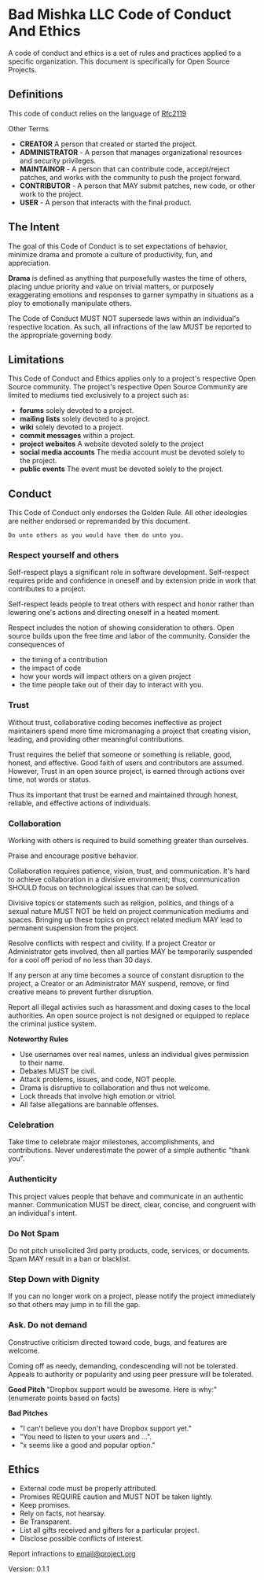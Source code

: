 
# Bad Mishka LLC Code of Conduct And Ethics

A code of conduct and ethics is a set of rules and practices applied
to a specific organization. This document is specifically for Open Source
Projects.

## Definitions

This code of conduct relies on the language of 
[Rfc2119](https://www.ietf.org/rfc/rfc2119.txt)

Other Terms
 - **CREATOR** A person that created or started the project.
 - **ADMINISTRATOR** - A person that manages organizational resources and security privileges.  
 - **MAINTAINOR** - A person that can contribute code, accept/reject patches, and works with
 the community to push the project forward. 
 - **CONTRIBUTOR** - A person that MAY submit patches, new code, or other work to the project.
 - **USER** - A person that interacts with the final product.

## The Intent

The goal of this Code of Conduct is to set expectations of behavior, 
minimize drama and promote a culture of productivity, fun,
and appreciation.

**Drama** is defined as anything that purposefully wastes the time of 
others, placing undue priority and value on trivial matters, or
purposely exaggerating emotions and responses to garner sympathy
in situations as a ploy to emotionally manipulate others.  

The Code of Conduct MUST NOT supersede laws within an individual's respective
location. As such, all infractions of the law MUST be reported to the
appropriate governing body.  

## Limitations

This Code of Conduct and Ethics applies only to a project's respective
Open Source community.  The project's respective Open Source Community
are limited to mediums tied exclusively to a project such as:
 - **forums** solely devoted to a project. 
 - **mailing lists** solely devoted to a project. 
 - **wiki** solely devoted to a project. 
 - **commit messages** within a project. 
 - **project websites** A website devoted solely to the project
 - **social media accounts** The media account must be devoted solely to the project. 
 - **public events** The event must be devoted solely to the project. 

## Conduct  

This Code of Conduct only endorses the Golden Rule. 
All other ideologies are neither endorsed or repremanded by this document.  

    Do unto others as you would have them do unto you.

### Respect yourself and others

Self-respect plays a significant role in software development. Self-respect requires 
pride and confidence in oneself and by extension pride in work that contributes to a project. 
 
Self-respect leads people to treat others with respect and honor rather than lowering one's 
actions and directing oneself in a heated moment.   
 
Respect includes the notion of showing consideration to others. Open source builds upon the
free time and labor of the community. Consider the consequences of 
 - the timing of a contribution
 - the impact of code 
 - how your words will impact others on a given project 
 - the time people take out of their day to interact with you. 
 
### Trust
Without trust, collaborative coding becomes ineffective as project maintainers
spend more time micromanaging a project that creating vision, leading, and
providing other meaningful contributions. 

Trust requires the belief that someone or something is reliable, good, honest, 
and effective. Good faith of users and contributors are assumed.  However,
Trust in an open source project, is earned through actions over time, not words
or status.

Thus its important that trust be earned and maintained through honest, reliable, 
and effective actions of individuals. 
  
### Collaboration
 
Working with others is required to build something greater than
ourselves. 

Praise and encourage positive behavior.

Collaboration requires patience, vision, trust, and 
communication. It's hard to achieve collaboration in a divisive 
environment; thus, communication SHOULD focus on technological
issues that can be solved.  
 
Divisive topics or statements such as religion, politics, and
things of a sexual nature MUST NOT be held on project communication 
mediums and spaces. Bringing up these topics on project related
medium MAY lead to permanent suspension from the project.  

Resolve conflicts with respect and civility. If a project Creator 
or Administrator gets involved, then all parties MAY be temporarily
suspended for a cool off period of no less than 30 days.

If any person at any time becomes a source of constant disruption to the project, 
a Creator or an Administrator MAY suspend, remove, or find creative means
to prevent further disruption.   
 
Report all illegal activies such as harassment and doxing cases to
the local authorities. An open source project is not designed or 
equipped to replace the criminal justice system.  
 
**Noteworthy Rules**
- Use usernames over real names, unless an individual gives permission to their name.
- Debates MUST be civil. 
- Attack problems, issues, and code, NOT people.
- Drama is disruptive to collaboration and thus not welcome.
- Lock threads that involve high emotion or vitriol.
- All false allegations are bannable offenses.  


### Celebration
Take time to celebrate major milestones, accomplishments, and contributions.
Never underestimate the power of a simple authentic "thank you". 
 
### Authenticity
This project values people that behave and communicate in an authentic manner. 
Communication MUST be direct, clear, concise, and congruent with an 
individual's intent.

### Do Not Spam
Do not pitch unsolicited 3rd party products, code, services, or 
documents. Spam MAY result in a ban or blacklist. 
 
### Step Down with Dignity
If you can no longer work on a project, please notify the project immediately
so that others may jump in to fill the gap. 
 
### Ask. Do not demand 
Constructive criticism directed toward code, bugs, and features are welcome. 

Coming off as needy, demanding, condescending will not be tolerated.  
Appeals to authority or popularity and using peer pressure will be tolerated.  
 
**Good Pitch** 
"Dropbox support would be awesome. Here is why:" (enumerate points based on facts) 
 
**Bad Pitches**
- "I can't believe you don't have Dropbox support yet."
- "You need to listen to your users and ...".  
- "x seems like a good and popular option."

 
## Ethics
 
 - External code must be properly attributed.
 - Promises REQUIRE caution and MUST NOT be taken lightly.   
 - Keep promises.
 - Rely on facts, not hearsay.
 - Be Transparent. 
 - List all gifts received and gifters for a particular project. 
 - Disclose possible conflicts of interest. 
 
Report infractions to [email@project.org](email@project.org)

Version: 0.1.1